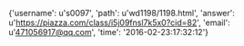 {'username': u's0097', 'path': u'wd1198/1198.html', 'answer': u'https://piazza.com/class/i5j09fnsl7k5x0?cid=82', 'email': u'471056917@qq.com', 'time': '2016-02-23:17:32:12'}